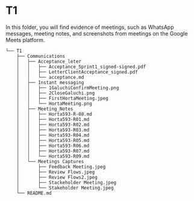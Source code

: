 # T1

In this folder, you will find evidence of meetings, such as WhatsApp messages, meeting notes, and screenshots from meetings on the Google Meets platform.

```
└── T1
    ├── Communications
    │   ├── Acceptance_leter
    │   │   ├── Acceptance_Sprint1_signed-signed.pdf
    │   │   ├── LetterClientAcceptance_signed.pdf
    │   │   └── acceptance.md
    │   ├── Instant messaging
    │   │   ├── 1GaluchiConfirmMeeting.png
    │   │   ├── 2CloseGaluchi.png
    │   │   ├── FirstHortaMeeting.jpeg
    │   │   └── HortaMeeting.png
    │   ├── Meeting_Notes
    │   │   ├── Horta593-R-08.md
    │   │   ├── Horta593-R01.md
    │   │   ├── Horta593-R02.md
    │   │   ├── Horta593-R03.md
    │   │   ├── Horta593-R04.md
    │   │   ├── Horta593-R05.md
    │   │   ├── Horta593-R06.md
    │   │   ├── Horta593-R07.md
    │   │   └── Horta593-R09.md
    │   └── Meetings Captures
    │       ├── Feedback Meeting.jpeg
    │       ├── Review Flows.jpeg
    │       ├── Review Flows2.jpeg
    │       ├── Stackeholder Meeting.jpeg
    │       └── Stakeholder Meeting.jpeg
    └── README.md
```

